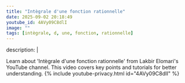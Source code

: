 ```yaml
---
title: "Intègrale d'une fonction rationnelle"
date: 2025-09-02 20:18:49 
youtube_id: 4AVy09C8dlI
image: ""
tags: [intègrale, d, une, fonction, rationnelle]
---
```

description: |
  
  Learn about 'Intègrale d'une fonction rationnelle' from Lakbir Elomari's YouTube channel. This video covers key points and tutorials for better understanding.
{% include youtube-privacy.html id="4AVy09C8dlI" %}
